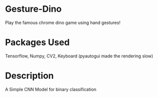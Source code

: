 # Gesture-Dino
Play the famous chrome dino game using hand gestures!
# Packages Used
Tensorflow, Numpy, CV2, Keyboard
(pyautogui made the rendering slow)
# Description
A Simple CNN Model for binary classification
